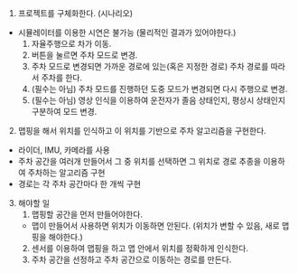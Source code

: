 1. 프로젝트를 구체화한다. (시나리오)
 - 시뮬레이터를 이용한 시연은 불가능 (물리적인 결과가 있어야한다.)
	1. 자율주행으로 차가 이동.
	2. 버튼을 눌르면 주차 모드로 변경.
	3. 주차 모드로 변경되면 가까운 경로에 있는(혹은 지정한 경로) 주차 경로를 따라서 주차를 한다.
	4. (필수는 아님) 주차 모드를 진행하던 도중 모드가 변경되면 다시 주행으로 변경.
	5. (필수는 아님) 영상 인식을 이용하여 운전자가 졸음 상태인지, 평상시 상태인지 구분하여 모드 변경.

2. 맵핑을 해서 위치를 인식하고 이 위치를 기반으로 주차 알고리즘을 구현한다.
 - 라이더, IMU, 카메라를 사용
 - 주차 공간을 여러개 만들어서 그 중 위치를 선택하면 그 위치로 경로 추종을 이용하여 주차하는 알고리즘 구현
 - 경로는 각 주차 공간마다 한 개씩 구현

3. 해야할 일
	1. 맵핑할 공간을 먼저 만들어야한다.
	- 맵이 만들어서 사용하면 위치가 이동하면 안된다. (위치가 변할 수 있음, 새로 맵핑을 해야한다.)
	2. 센서를 이용하여 맵핑을 하고 맵 안에서 위치를 정확하게 인식한다.
	3. 주차 공간을 선정하고 주차 공간으로 이동하는 경로를 만든다.
